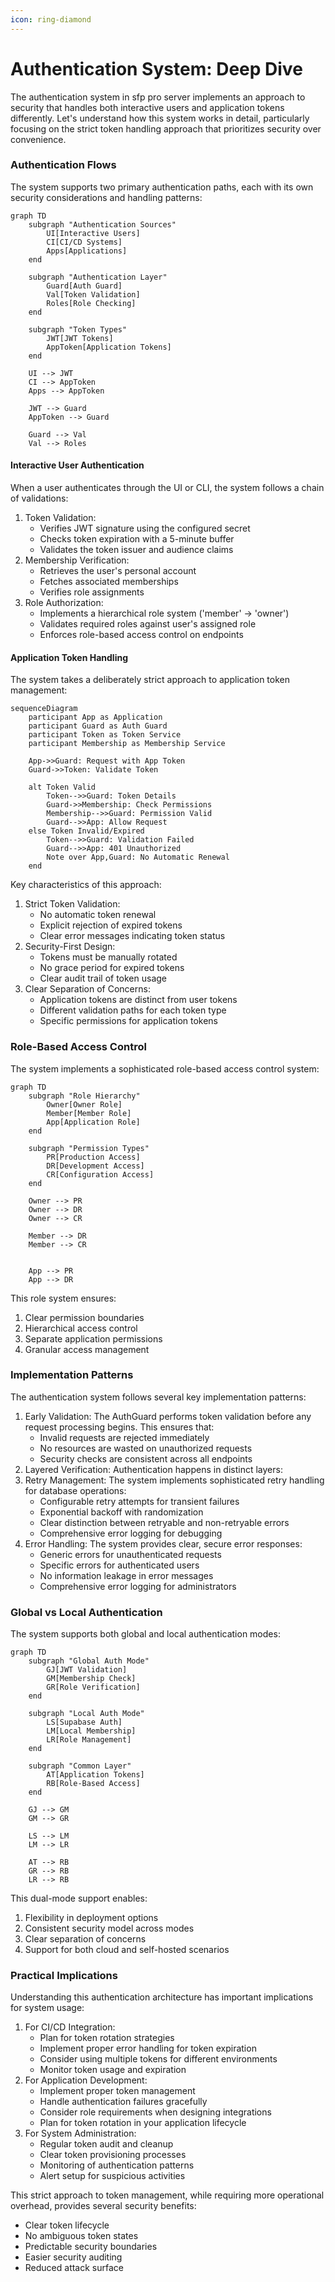 ```yaml
---
icon: ring-diamond
---
```


# Authentication System: Deep Dive

The authentication system in sfp pro server implements an approach to security that handles both interactive users and application tokens differently. Let's understand how this system works in detail, particularly focusing on the strict token handling approach that prioritizes security over convenience.

### Authentication Flows

The system supports two primary authentication paths, each with its own security considerations and handling patterns:

```mermaid
graph TD
    subgraph "Authentication Sources"
        UI[Interactive Users]
        CI[CI/CD Systems]
        Apps[Applications]
    end

    subgraph "Authentication Layer"
        Guard[Auth Guard]
        Val[Token Validation]
        Roles[Role Checking]
    end

    subgraph "Token Types"
        JWT[JWT Tokens]
        AppToken[Application Tokens]
    end

    UI --> JWT
    CI --> AppToken
    Apps --> AppToken

    JWT --> Guard
    AppToken --> Guard

    Guard --> Val
    Val --> Roles
```

#### Interactive User Authentication

When a user authenticates through the UI or CLI, the system follows a chain of validations:

1. Token Validation:
   * Verifies JWT signature using the configured secret
   * Checks token expiration with a 5-minute buffer
   * Validates the token issuer and audience claims
2. Membership Verification:
   * Retrieves the user's personal account
   * Fetches associated memberships
   * Verifies role assignments
3. Role Authorization:
   * Implements a hierarchical role system ('member' → 'owner')
   * Validates required roles against user's assigned role
   * Enforces role-based access control on endpoints

#### Application Token Handling

The system takes a deliberately strict approach to application token management:

```mermaid
sequenceDiagram
    participant App as Application
    participant Guard as Auth Guard
    participant Token as Token Service
    participant Membership as Membership Service

    App->>Guard: Request with App Token
    Guard->>Token: Validate Token
  
    alt Token Valid
        Token-->>Guard: Token Details
        Guard->>Membership: Check Permissions
        Membership-->>Guard: Permission Valid
        Guard-->>App: Allow Request
    else Token Invalid/Expired
        Token-->>Guard: Validation Failed
        Guard-->>App: 401 Unauthorized
        Note over App,Guard: No Automatic Renewal
    end
```

Key characteristics of this approach:

1. Strict Token Validation:
   * No automatic token renewal
   * Explicit rejection of expired tokens
   * Clear error messages indicating token status
2. Security-First Design:
   * Tokens must be manually rotated
   * No grace period for expired tokens
   * Clear audit trail of token usage
3. Clear Separation of Concerns:
   * Application tokens are distinct from user tokens
   * Different validation paths for each token type
   * Specific permissions for application tokens

### Role-Based Access Control

The system implements a sophisticated role-based access control system:

```mermaid
graph TD
    subgraph "Role Hierarchy"
        Owner[Owner Role]
        Member[Member Role]
        App[Application Role]
    end

    subgraph "Permission Types"
        PR[Production Access]
        DR[Development Access]
        CR[Configuration Access]
    end

    Owner --> PR
    Owner --> DR
    Owner --> CR
  
    Member --> DR
    Member --> CR
  
  
    App --> PR
    App --> DR
```

This role system ensures:

1. Clear permission boundaries
2. Hierarchical access control
3. Separate application permissions
4. Granular access management

### Implementation Patterns

The authentication system follows several key implementation patterns:

1. Early Validation: The AuthGuard performs token validation before any request processing begins. This ensures that:
   * Invalid requests are rejected immediately
   * No resources are wasted on unauthorized requests
   * Security checks are consistent across all endpoints
2. Layered Verification: Authentication happens in distinct layers:
3. Retry Management: The system implements sophisticated retry handling for database operations:
   * Configurable retry attempts for transient failures
   * Exponential backoff with randomization
   * Clear distinction between retryable and non-retryable errors
   * Comprehensive error logging for debugging
4. Error Handling: The system provides clear, secure error responses:
   * Generic errors for unauthenticated requests
   * Specific errors for authenticated users
   * No information leakage in error messages
   * Comprehensive error logging for administrators

### Global vs Local Authentication

The system supports both global and local authentication modes:

```mermaid
graph TD
    subgraph "Global Auth Mode"
        GJ[JWT Validation]
        GM[Membership Check]
        GR[Role Verification]
    end

    subgraph "Local Auth Mode"
        LS[Supabase Auth]
        LM[Local Membership]
        LR[Role Management]
    end

    subgraph "Common Layer"
        AT[Application Tokens]
        RB[Role-Based Access]
    end

    GJ --> GM
    GM --> GR
  
    LS --> LM
    LM --> LR
  
    AT --> RB
    GR --> RB
    LR --> RB
```

This dual-mode support enables:

1. Flexibility in deployment options
2. Consistent security model across modes
3. Clear separation of concerns
4. Support for both cloud and self-hosted scenarios

### Practical Implications

Understanding this authentication architecture has important implications for system usage:

1. For CI/CD Integration:
   * Plan for token rotation strategies
   * Implement proper error handling for token expiration
   * Consider using multiple tokens for different environments
   * Monitor token usage and expiration
2. For Application Development:
   * Implement proper token management
   * Handle authentication failures gracefully
   * Consider role requirements when designing integrations
   * Plan for token rotation in your application lifecycle
3. For System Administration:
   * Regular token audit and cleanup
   * Clear token provisioning processes
   * Monitoring of authentication patterns
   * Alert setup for suspicious activities

This strict approach to token management, while requiring more operational overhead, provides several security benefits:

* Clear token lifecycle
* No ambiguous token states
* Predictable security boundaries
* Easier security auditing
* Reduced attack surface
